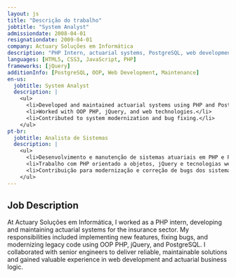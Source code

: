 ```yaml
---
layout: js
title: "Descrição do trabalho"
jobtitle: "System Analyst"
admissiondate: 2008-04-01
resignationdate: 2009-04-01
company: Actuary Soluções em Informática
description: "PHP Intern, actuarial systems, PostgreSQL, web development."
languages: [HTML5, CSS3, JavaScript, PHP]
frameworks: [jQuery]
additionInfo: [PostgreSQL, OOP, Web Development, Maintenance]
en-us:
  jobtitle: System Analyst
  description: |
    <ul>
      <li>Developed and maintained actuarial systems using PHP and PostgreSQL.</li>
      <li>Worked with OOP PHP, jQuery, and web technologies.</li>
      <li>Contributed to system modernization and bug fixing.</li>
    </ul>
pt-br:
  jobtitle: Analista de Sistemas
  description: |
    <ul>
      <li>Desenvolvimento e manutenção de sistemas atuariais em PHP e PostgreSQL.</li>
      <li>Trabalho com PHP orientado a objetos, jQuery e tecnologias web.</li>
      <li>Contribuição para modernização e correção de bugs dos sistemas.</li>
    </ul>
---
```


## Job Description

At Actuary Soluções em Informática, I worked as a PHP intern, developing and maintaining actuarial systems for the insurance sector. My responsibilities included implementing new features, fixing bugs, and modernizing legacy code using OOP PHP, jQuery, and PostgreSQL. I collaborated with senior engineers to deliver reliable, maintainable solutions and gained valuable experience in web development and actuarial business logic.
